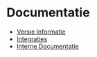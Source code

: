 # Documentatie

* [Versie Informatie](Versie_Informatie.md)
* [Integraties](Integraties/)
* [Interne Documentatie](Interne_Documentatie/)